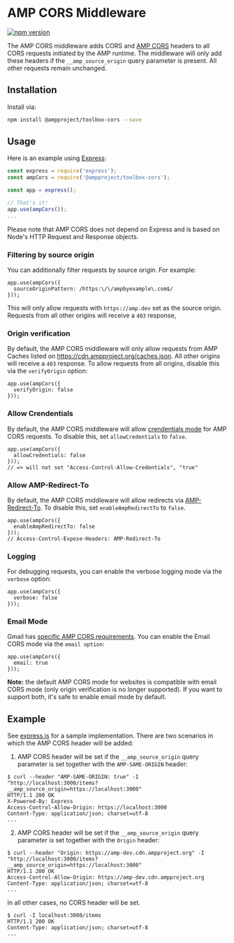 # AMP CORS Middleware

[![npm version](https://badge.fury.io/js/%40ampproject%2Ftoolbox-cors.svg)](https://badge.fury.io/js/%40ampproject%2Ftoolbox-cors)

The AMP CORS middleware adds CORS and
[AMP CORS](https://amp.dev/documentation/guides-and-tutorials/learn/amp-caches-and-cors/amp-cors-requests/) headers to all CORS
requests initiated by the AMP runtime. The middleware will only add these headers if the
`__amp_source_origin` query parameter is present. All other requests remain unchanged.

## Installation

Install via:

```sh
npm install @ampproject/toolbox-cors --save
```

## Usage

Here is an example using [Express](https://expressjs.com):

```js
const express = require('express');
const ampCors = require('@ampproject/toolbox-cors');

const app = express();

// That's it!
app.use(ampCors());
...
```

Please note that AMP CORS does not depend on Express and is based on Node's HTTP Request and
Response objects.

### Filtering by source origin

You can additionally filter requests by source origin. For example:

```
app.use(ampCors({
  sourceOriginPattern: /https:\/\/ampbyexample\.com$/
}));
```

This will only allow requests with `https://amp.dev` set as the source origin. Requests from all other origins
will receive a `403` response,

### Origin verification

By default, the AMP CORS middleware will only allow requests from AMP Caches listed on
https://cdn.ampproject.org/caches.json. All other
origins will receive a `403` response. To allow requests from all origins, disable this
via the `verifyOrigin` option:

```
app.use(ampCors({
  verifyOrigin: false
}));
```

### Allow Crendentials 

By default, the AMP CORS middleware will allow [crendentials mode](https://fetch.spec.whatwg.org/#concept-request-credentials-mode) for AMP CORS requests.
To disable this, set `allowCredentials` to `false`. 

```
app.use(ampCors({
  allowCredentials: false
}));
// => will not set "Access-Control-Allow-Credentials", "true"
```

### Allow AMP-Redirect-To 

By default, the AMP CORS middleware will allow redirects via [AMP-Redirect-To](https://amp.dev/documentation/components/amp-form/?format=websites#redirecting-after-a-submission). To disable this, set `enableAmpRedirectTo` to `false`. 

```
app.use(ampCors({
  enableAmpRedirectTo: false
}));
// Access-Control-Expose-Headers: AMP-Redirect-To
```

### Logging

For debugging requests, you can enable the verbose logging mode via the `verbose` option:

```
app.use(ampCors({
  verbose: false
}));
```


### Email Mode

Gmail has [specific AMP CORS requirements](https://developers.google.com/gmail/ampemail/security-requirements). You can enable the Email CORS mode via the `email option`: 

```
app.use(ampCors({
  email: true
}));
```

**Note:** the default AMP CORS mode for websites is compatible with email CORS mode (only origin verification is no longer supported). If you want to support both, it's safe to enable email mode by default.

## Example

See [express.js](/packages/cors/demo/express.js) for a sample implementation. There are two scenarios in which the AMP CORS header will be added:

1. AMP CORS header will be set if the `__amp_source_origin` query parameter is set together with the `AMP-SAME-ORIGIN` header:

```
$ curl --header "AMP-SAME-ORIGIN: true" -I "http://localhost:3000/items?__amp_source_origin=https://localhost:3000"
HTTP/1.1 200 OK
X-Powered-By: Express
Access-Control-Allow-Origin: https://localhost:3000
Content-Type: application/json; charset=utf-8
...
```

2. AMP CORS header will be set if the `__amp_source_origin` query parameter is set together with the `Origin` header:

```
$ curl --header "Origin: https://amp-dev.cdn.ampproject.org" -I "http://localhost:3000/items?__amp_source_origin=https://localhost:3000"
HTTP/1.1 200 OK
Access-Control-Allow-Origin: https://amp-dev.cdn.ampproject.org
Content-Type: application/json; charset=utf-8
...
```

In all other cases, no CORS header will be set.

```
$ curl -I localhost:3000/items
HTTP/1.1 200 OK
Content-Type: application/json; charset=utf-8
...
```
